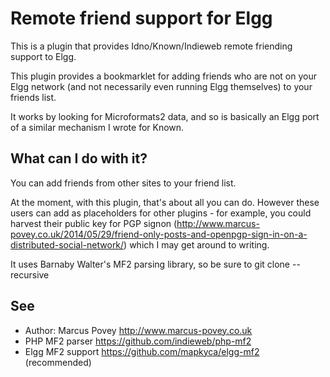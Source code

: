 Remote friend support for Elgg
==============================

This is a plugin that provides Idno/Known/Indieweb remote friending support to Elgg.

This plugin provides a bookmarklet for adding friends who are not on your Elgg network (and not 
necessarily even running Elgg themselves) to your friends list.

It works by looking for Microformats2 data, and so is basically an Elgg port of a similar mechanism
I wrote for Known.

What can I do with it?
----------------------

You can add friends from other sites to your friend list.

At the moment, with this plugin, that's about all you can do. However these users can add as placeholders for other 
plugins - for example, you could harvest their public key for PGP signon (http://www.marcus-povey.co.uk/2014/05/29/friend-only-posts-and-openpgp-sign-in-on-a-distributed-social-network/) 
which I may get around to writing.

It uses Barnaby Walter's MF2 parsing library, so be sure to git clone --recursive

See
---
 * Author: Marcus Povey <http://www.marcus-povey.co.uk>
 * PHP MF2 parser <https://github.com/indieweb/php-mf2>
 * Elgg MF2 support <https://github.com/mapkyca/elgg-mf2> (recommended)


